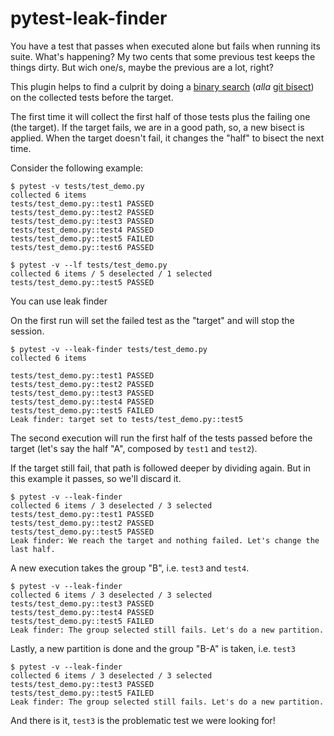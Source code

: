 # pytest-leak-finder

You have a test that passes when executed alone but fails when running its suite. What's happening? My two cents that some previous test keeps the things dirty. But wich one/s, maybe the previous are a lot, right? 

This plugin helps to find a culprit by doing a [binary search](https://en.wikipedia.org/wiki/Binary_search_algorithm) (*alla* [git bisect](https://git-scm.com/docs/git-bisect)) on the collected tests before the target. 

The first time it will collect the first half of those tests plus the failing one (the target). If the target fails, we are in a good path, so, a new bisect is applied. When the target doesn't fail, it changes the "half" to bisect the next time. 

Consider the following example:

```
$ pytest -v tests/test_demo.py 
collected 6 items                                                                                                                                            
tests/test_demo.py::test1 PASSED                                                                             
tests/test_demo.py::test2 PASSED                                                                              
tests/test_demo.py::test3 PASSED                                                                              
tests/test_demo.py::test4 PASSED                                                                             
tests/test_demo.py::test5 FAILED                                                                              
tests/test_demo.py::test6 PASSED 

$ pytest -v --lf tests/test_demo.py 
collected 6 items / 5 deselected / 1 selected                                                                                                                
tests/test_demo.py::test5 PASSED 

```

You can use leak finder 

On the first run will set the failed test as the "target" and will stop the session.  

```
$ pytest -v --leak-finder tests/test_demo.py 
collected 6 items

tests/test_demo.py::test1 PASSED                                                                              
tests/test_demo.py::test2 PASSED                                                                              
tests/test_demo.py::test3 PASSED                                                                              
tests/test_demo.py::test4 PASSED                                                                              
tests/test_demo.py::test5 FAILED
Leak finder: target set to tests/test_demo.py::test5
```

The second execution will run the first half of the tests passed before the target (let's say the half "A", composed by `test1` and `test2`). 

If the target still fail, that path is followed deeper by dividing again. But in this example 
it passes, so we'll discard it. 

```
$ pytest -v --leak-finder 
collected 6 items / 3 deselected / 3 selected                                                                                                                
tests/test_demo.py::test1 PASSED                                                                              
tests/test_demo.py::test2 PASSED                                                                              
tests/test_demo.py::test5 PASSED
Leak finder: We reach the target and nothing failed. Let's change the last half.
```

A new execution takes the group "B", i.e. `test3` and `test4`.

```
$ pytest -v --leak-finder 
collected 6 items / 3 deselected / 3 selected                                                                                                                
tests/test_demo.py::test3 PASSED                                                                              
tests/test_demo.py::test4 PASSED                                                                              
tests/test_demo.py::test5 FAILED
Leak finder: The group selected still fails. Let's do a new partition.
```


Lastly, a new partition is done and the group "B-A" is taken, i.e. `test3`


```
$ pytest -v --leak-finder 
collected 6 items / 3 deselected / 3 selected                                                                                                                
tests/test_demo.py::test3 PASSED                                                                              
tests/test_demo.py::test5 FAILED
Leak finder: The group selected still fails. Let's do a new partition.
```


And there is it, `test3` is the problematic test we were looking for! 

